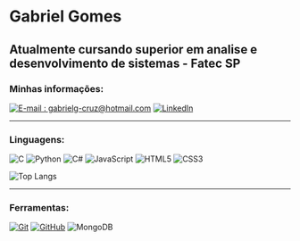 # Gabriel Gomes

<h2>Atualmente cursando superior em analise e desenvolvimento de sistemas - Fatec SP</h2>

### Minhas informações:
[![E-mail : gabrielg-cruz@hotmail.com](https://img.shields.io/badge/-Email-000?style=for-the-badge&logo=microsoft-outlook&logoColor=E94D5F)](gabrielg-cruz@hotmail.com)
[![LinkedIn](https://img.shields.io/badge/-LinkedIn-000?style=for-the-badge&logo=linkedin&logoColor=30A3DC)](www.linkedin.com/in/gabriel-gomes-da-cruz-a967a22b0)
<hr>

### Linguagens:
![C](https://img.shields.io/badge/-00599C?style=for-the-badge&logo=C&logoColor=white)
![Python](https://img.shields.io/badge/python-00599C?style=for-the-badge&logo=python&logoColor=ffdd54)
![C#](https://img.shields.io/badge/C%23-00599C?style=for-the-badge&logo=c-sharp&logoColor=white)
![JavaScript](https://img.shields.io/badge/JavaScript-00599C?style=for-the-badge&logo=javascript&logoColor=yellow)
![HTML5](https://img.shields.io/badge/HTML5-E34F26?style=for-the-badge&logo=html5&logoColor=white)
![CSS3](https://img.shields.io/badge/CSS3-E34F26?style=for-the-badge&logo=css3&logoColor=white)


![Top Langs](https://github-readme-stats-git-masterrstaa-rickstaa.vercel.app/api/top-langs/?username=gabrielg-cruz&layout=compact&bg_color=000&border_color=30A3DC&title_color=E94D5F&text_color=FFF)
<hr>

### Ferramentas:

[![Git](https://img.shields.io/badge/Git-000?style=for-the-badge&logo=git&logoColor=E94D5F)]()
[![GitHub](https://img.shields.io/badge/GitHub-000?style=for-the-badge&logo=github&logoColor=30A3DC)]()
![MongoDB](https://img.shields.io/badge/MongoDB-%234ea94b.svg?style=for-the-badge&logo=mongodb&logoColor=white)
